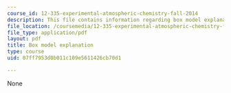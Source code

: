 ```yaml
---
course_id: 12-335-experimental-atmospheric-chemistry-fall-2014
description: This file contains information regarding box model explanation.
file_location: /coursemedia/12-335-experimental-atmospheric-chemistry-fall-2014/07ff7953d0b011c109e5611426cb70d1_MIT12_335F14_Box_model.pdf
file_type: application/pdf
layout: pdf
title: Box model explanation
type: course
uid: 07ff7953d0b011c109e5611426cb70d1

---
```

None